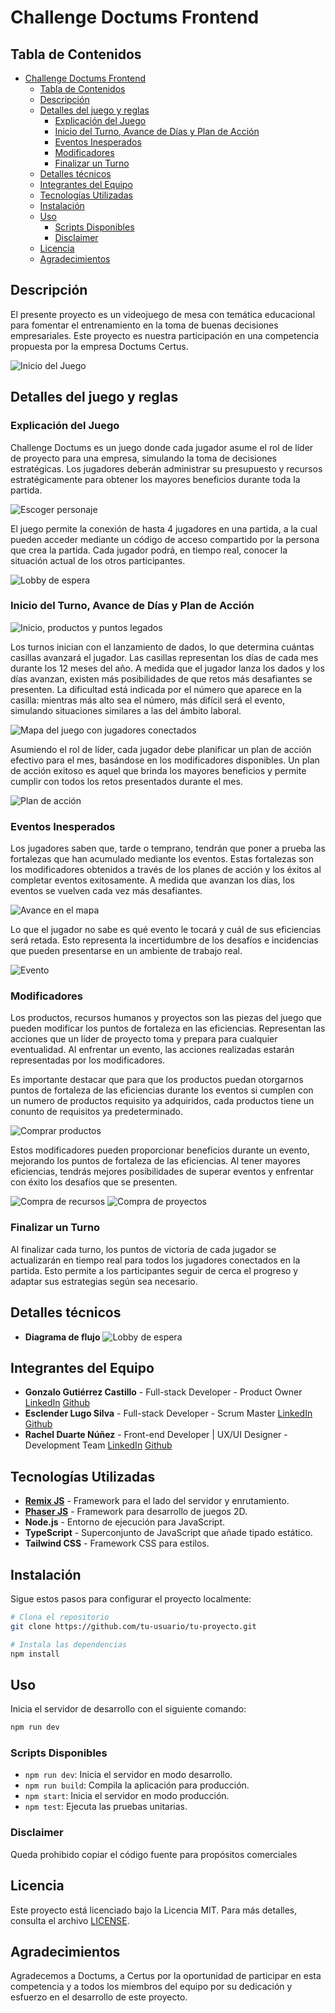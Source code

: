 # Challenge Doctums Frontend

## Tabla de Contenidos

- [Challenge Doctums Frontend](#challenge-doctums-frontend)
  - [Tabla de Contenidos](#tabla-de-contenidos)
  - [Descripción](#descripción)
  - [Detalles del juego y reglas](#detalles-del-juego-y-reglas)
    - [Explicación del Juego](#explicación-del-juego)
    - [Inicio del Turno, Avance de Días y Plan de Acción](#inicio-del-turno-avance-de-días-y-plan-de-acción)
    - [Eventos Inesperados](#eventos-inesperados)
    - [Modificadores](#modificadores)
    - [Finalizar un Turno](#finalizar-un-turno)
  - [Detalles técnicos](#detalles-técnicos)
  - [Integrantes del Equipo](#integrantes-del-equipo)
  - [Tecnologías Utilizadas](#tecnologías-utilizadas)
  - [Instalación](#instalación)
  - [Uso](#uso)
    - [Scripts Disponibles](#scripts-disponibles)
    - [Disclaimer](#disclaimer)
  - [Licencia](#licencia)
  - [Agradecimientos](#agradecimientos)

## Descripción

El presente proyecto es un videojuego de mesa con temática educacional para fomentar el entrenamiento en la toma de buenas decisiones empresariales. Este proyecto es nuestra participación en una competencia propuesta por la empresa Doctums Certus.

![Inicio del Juego](public/assets/Readme/GameHome.png)

## Detalles del juego y reglas
### Explicación del Juego
Challenge Doctums es un juego donde cada jugador asume el rol de líder de proyecto para una empresa, simulando la toma de decisiones estratégicas. Los jugadores deberán administrar su presupuesto y recursos estratégicamente para obtener los mayores beneficios durante toda la partida.

![Escoger personaje](public/assets/Readme/ChooseCharacter.png)

El juego permite la conexión de hasta 4 jugadores en una partida, a la cual pueden acceder mediante un código de acceso compartido por la persona que crea la partida. Cada jugador podrá, en tiempo real, conocer la situación actual de los otros participantes.

![Lobby de espera](public/assets/Readme/GameLobby.png)

### Inicio del Turno, Avance de Días y Plan de Acción

![Inicio, productos y puntos legados](public/assets/Readme/LegacyProducts.png)

Los turnos inician con el lanzamiento de dados, lo que determina cuántas casillas avanzará el jugador. Las casillas representan los días de cada mes durante los 12 meses del año. A medida que el jugador lanza los dados y los días avanzan, existen más posibilidades de que retos más desafiantes se presenten. La dificultad está indicada por el número que aparece en la casilla: mientras más alto sea el número, más difícil será el evento, simulando situaciones similares a las del ámbito laboral.

![Mapa del juego con jugadores conectados](public/assets/Readme/Map.png)

Asumiendo el rol de líder, cada jugador debe planificar un plan de acción efectivo para el mes, basándose en los modificadores disponibles. Un plan de acción exitoso es aquel que brinda los mayores beneficios y permite cumplir con todos los retos presentados durante el mes.

![Plan de acción](public/assets/Readme/ActionPlan.png)

### Eventos Inesperados
Los jugadores saben que, tarde o temprano, tendrán que poner a prueba las fortalezas que han acumulado mediante los eventos. Estas fortalezas son los modificadores obtenidos a través de los planes de acción y los éxitos al completar eventos exitosamente. A medida que avanzan los días, los eventos se vuelven cada vez más desafiantes.

![Avance en el mapa](public/assets/Readme/GameInAction.png)

Lo que el jugador no sabe es qué evento le tocará y cuál de sus eficiencias será retada. Esto representa la incertidumbre de los desafíos e incidencias que pueden presentarse en un ambiente de trabajo real.

![Evento](public/assets/Readme/Event.png)

### Modificadores
Los productos, recursos humanos y proyectos son las piezas del juego que pueden modificar los puntos de fortaleza en las eficiencias. Representan las acciones que un líder de proyecto toma y prepara para cualquier eventualidad. Al enfrentar un evento, las acciones realizadas estarán representadas por los modificadores.

Es importante destacar que para que los productos puedan otorgarnos puntos de fortaleza de las eficiencias durante los eventos si cumplen con un numero de productos requisito ya adquiridos, cada productos tiene un conunto de requisitos ya predeterminado.

![Comprar productos](public/assets/Readme/BuyProducts.png)

Estos modificadores pueden proporcionar beneficios durante un evento, mejorando los puntos de fortaleza de las eficiencias. Al tener mayores eficiencias, tendrás mejores posibilidades de superar eventos y enfrentar con éxito los desafíos que se presenten.

![Compra de recursos](public/assets/Readme/BuyResources.png)
![Compra de proyectos](public/assets/Readme/Projects.png)

### Finalizar un Turno
Al finalizar cada turno, los puntos de victoria de cada jugador se actualizarán en tiempo real para todos los jugadores conectados en la partida. Esto permite a los participantes seguir de cerca el progreso y adaptar sus estrategias según sea necesario.

## Detalles técnicos
- **Diagrama de flujo**
  ![Lobby de espera](public/assets/Readme/FlowChart.png)
  

## Integrantes del Equipo

- **Gonzalo Gutiérrez Castillo** - Full-stack Developer - Product Owner
    [LinkedIn](www.linkedin.com/in/gonzalo-gutiérrez-castillo-5520b1196)
    [Github](https://github.com/Gonzagut99)
- **Esclender Lugo Silva** - Full-stack Developer - Scrum Master
    [LinkedIn](https://www.linkedin.com/in/esclender-lugo/)
    [Github](https://github.com/Esclender)
- **Rachel Duarte Núñez** - Front-end Developer | UX/UI Designer - Development Team
    [LinkedIn](https://www.linkedin.com/in/rachel-duarte-nunez/)
    [Github](https://github.com/Rachelduarte11)

## Tecnologías Utilizadas

- [**Remix JS**](https://remix.run/) - Framework para el lado del servidor y enrutamiento.
- [**Phaser JS**](https://phaser.io/) - Framework para desarrollo de juegos 2D.
- **Node.js** - Entorno de ejecución para JavaScript.
- **TypeScript** - Superconjunto de JavaScript que añade tipado estático.
- **Tailwind CSS** - Framework CSS para estilos.

## Instalación

Sigue estos pasos para configurar el proyecto localmente:

```bash
# Clona el repositorio
git clone https://github.com/tu-usuario/tu-proyecto.git

# Instala las dependencias
npm install
```

## Uso 
Inicia el servidor de desarrollo con el siguiente comando:
``` bash
npm run dev
```

### Scripts Disponibles

- `npm run dev`: Inicia el servidor en modo desarrollo.
- `npm run build`: Compila la aplicación para producción.
- `npm start`: Inicia el servidor en modo producción.
- `npm test`: Ejecuta las pruebas unitarias.

### Disclaimer 
Queda prohibido copiar el código fuente para propósitos comerciales

## Licencia

Este proyecto está licenciado bajo la Licencia MIT. Para más detalles, consulta el archivo [LICENSE](LICENSE).

## Agradecimientos

Agradecemos a Doctums, a Certus por la oportunidad de participar en esta competencia y a todos los miembros del equipo por su dedicación y esfuerzo en el desarrollo de este proyecto.
